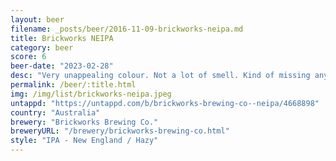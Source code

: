 ```yaml
---
layout: beer
filename: _posts/beer/2016-11-09-brickworks-neipa.md
title: Brickworks NEIPA
category: beer
score: 6
beer-date: "2023-02-28"
desc: "Very unappealing colour. Not a lot of smell. Kind of missing any deep hoppy flavours"
permalink: /beer/:title.html
img: /img/list/brickworks-neipa.jpeg
untappd: "https://untappd.com/b/brickworks-brewing-co--neipa/4668898"
country: "Australia"
brewery: "Brickworks Brewing Co."
breweryURL: "/brewery/brickworks-brewing-co.html"
style: "IPA - New England / Hazy"
---
```


